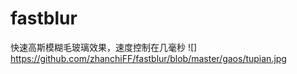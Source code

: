 # fastblur
快速高斯模糊毛玻璃效果，速度控制在几毫秒
![] https://github.com/zhanchiFF/fastblur/blob/master/gaos/tupian.jpg
